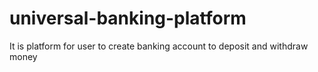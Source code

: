 # universal-banking-platform
It is platform for user to create banking account to deposit and withdraw money
